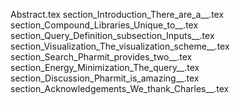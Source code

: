 Abstract.tex
section_Introduction_There_are_a__.tex
section_Compound_Libraries_Unique_to__.tex
section_Query_Definition_subsection_Inputs__.tex
section_Visualization_The_visualization_scheme__.tex
section_Search_Pharmit_provides_two__.tex
section_Energy_Minimization_The_query__.tex
section_Discussion_Pharmit_is_amazing__.tex
section_Acknowledgements_We_thank_Charles__.tex